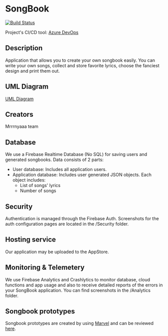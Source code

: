 # SongBook

[![Build Status](https://dev.azure.com/mrnyaaa/Songbook/_apis/build/status/zuyuz.SongBook?branchName=master)](https://dev.azure.com/mrnyaaa/Songbook/_build/latest?definitionId=1&branchName=master)

Project's CI/CD tool: [Azure DevOps](https://dev.azure.com/mrnyaaa/Songbook)

## Description
Application that allows you to create your own songbook easily. 
You can write your own songs, collect and store favorite lyrics, choose the fanciest design and print them out.

## UML Diagram 
[UML Diagram](https://drive.google.com/file/d/17Vl_3hDufYvUvpQMxqqiQVeqIDfhqM5N/view?usp=sharing) 

## Creators
Mrrrnyaaa team

## Database
We use a Firebase Realtime Database (No SQL) for saving users and generated songbooks.
Data consists of 2 parts: 
 - User database: 
    Includes all application users.
 - Application database: 
    Includes user generated JSON objects. 
    Each object includes:
      - List of songs' lyrics
      - Number of songs

 

## Security
Authentication is managed through the Firebase Auth. Screenshots for the auth configuration pages are located in the /Security folder.

## Hosting service
Our application may be uploaded to the AppStore.

## Monitoring & Telemetery
We use Firebase Analytics and Crashlytics to monitor database, cloud functions and app usage and also to receive detailed reports of the errors in your SongBook application. You can find screenshots in the /Analytics folder.

## Songbook prototypes
Songbook prototypes are created by using [Marvel](https://marvelapp.com) and can be reviewed [here](https://marvelapp.com/ba82087).
